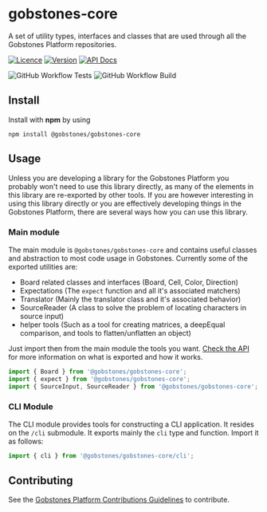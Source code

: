 # gobstones-core

A set of utility types, interfaces and classes that are used through all the Gobstones Platform repositories.

[![Licence](https://img.shields.io/github/license/gobstones/gobstones-core?style=plastic&label=License&logo=open-source-initiative&logoColor=white&color=olivegreen)](https://github.com/gobstones/gobstones-core/blob/main/LICENSE) [![Version](https://img.shields.io/github/package-json/v/gobstones/gobstones-core?style=plastic&label=Version&logo=git-lfs&logoColor=white&color=crimson)](https://www.npmjs.com/package/@gobstones/gobstones-core) [![API Docs](https://img.shields.io/github/package-json/homepage/gobstones/gobstones-core?color=blue&label=API%20Docs&logo=gitbook&logoColor=white&style=plastic)](https://gobstones.github.io/gobstones-core)

![GitHub Workflow Tests](https://img.shields.io/github/workflow/status/gobstones/gobstones-core/test-on-commit?style=plastic&label=Tests&logo=github-actions&logoColor=white) ![GitHub Workflow Build](https://img.shields.io/github/workflow/status/gobstones/gobstones-core/build-on-commit?style=plastic&label=Build&logo=github-actions&logoColor=white)

## Install

Install with **npm** by using

```
npm install @gobstones/gobstones-core
```

## Usage

Unless you are developing a library for the Gobstones Platform you probably won't need to use this library directly, as many of the elements in this library are re-exported by other tools. If you are however interesting in using this library directly or you are effectively developing things in the Gobstones Platform, there are several ways how you can use this library.

### Main module

The main module is `@gobstones/gobstones-core` and contains useful classes and abstraction to
most code usage in Gobstones. Currently some of the exported utilities are:
* Board related classes and interfaces (Board, Cell, Color, Direction)
* Expectations (The `expect` function and all it's associated matchers)
* Translator (Mainly the translator class and it's associated behavior)
* SourceReader (A class to solve the problem of locating characters in source input)
* helper tools (Such as a tool for creating matrices, a deepEqual comparison, and tools to flatten/unflatten an object)

Just import then from the main module the tools you want. [Check the API](https://gobstones.github.io/gobstones-core) for more information on what is exported and how it works.

```typescript
import { Board } from '@gobstones/gobstones-core';
import { expect } from '@gobstones/gobstones-core';
import { SourceInput, SourceReader } from '@gobstones/gobstones-core';
```

### CLI Module

The CLI module provides tools for constructing a CLI application. It resides on the `/cli` submodule. It exports mainly the `cli` type and function. Import it as follows:

```typescript
import { cli } from '@gobstones/gobstones-core/cli';
```

## Contributing

See the [Gobstones Platform Contributions Guidelines](https://github.com/gobstones/gobstones-guidelines) to contribute.
